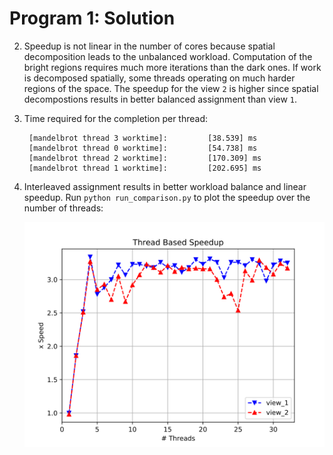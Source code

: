 Program 1: Solution
===================

2. Speedup is not linear in the number of cores because spatial decomposition leads to the unbalanced workload. Computation of the bright regions requires much more iterations than the dark ones. If work is decomposed spatially, some threads operating on much harder regions of the space. The speedup for the view `2` is higher since spatial decompostions results in better balanced assignment than view `1`.
3. Time required for the completion per thread:

        [mandelbrot thread 3 worktime]:         [38.539] ms
        [mandelbrot thread 0 worktime]:         [54.738] ms
        [mandelbrot thread 2 worktime]:         [170.309] ms
        [mandelbrot thread 1 worktime]:         [202.695] ms

4. Interleaved assignment results in better workload balance and linear speedup. Run `python run_comparison.py` to plot the speedup over the number of threads:

    ![speedup plot][plot]

[plot]: speedup_comparison.svg
